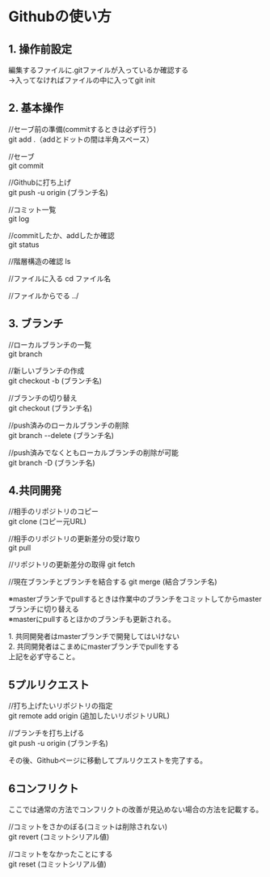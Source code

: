 # Githubの使い方

## 1. 操作前設定
編集するファイルに.gitファイルが入っているか確認する  
→入ってなければファイルの中に入ってgit init  


## 2. 基本操作  
//セーブ前の準備(commitするときは必ず行う)  
git add .（addとドットの間は半角スペース）  

//セーブ  
git commit  

//Githubに打ち上げ  
git push -u origin (ブランチ名)  

//コミット一覧  
git log  

//commitしたか、addしたか確認  
git status  

//階層構造の確認
ls

//ファイルに入る
cd ファイル名

//ファイルからでる
../

## 3. ブランチ  
//ローカルブランチの一覧  
git branch  

//新しいブランチの作成  
git checkout -b (ブランチ名)  

//ブランチの切り替え  
git checkout (ブランチ名)  

//push済みのローカルブランチの削除  
git branch --delete (ブランチ名)  

//push済みでなくともローカルブランチの削除が可能  
git branch -D (ブランチ名)  

## 4.共同開発  
//相手のリポジトリのコピー  
git clone  (コピー元URL)

//相手のリポジトリの更新差分の受け取り  
git pull 

//リポジトリの更新差分の取得
git fetch

//現在ブランチとブランチを結合する
git merge (結合ブランチ名)

※masterブランチでpullするときは作業中のブランチをコミットしてからmasterブランチに切り替える  
※masterにpullするとほかのブランチも更新される。  

<dl>
    <dt>
        1. 共同開発者はmasterブランチで開発してはいけない</dt>
    <dt>
        2. 共同開発者はこまめにmasterブランチでpullをする</dt>
    <dt>上記を必ず守ること。</dt>
</dl>

## 5プルリクエスト  
//打ち上げたいリポジトリの指定  
git remote add origin (追加したいリポジトリURL)  

//ブランチを打ち上げる  
git push -u origin (ブランチ名)  

その後、Githubページに移動してプルリクエストを完了する。  

## 6コンフリクト  
ここでは通常の方法でコンフリクトの改善が見込めない場合の方法を記載する。  

//コミットをさかのぼる(コミットは削除されない)  
git revert (コミットシリアル値)  

//コミットをなかったことにする  
git reset (コミットシリアル値)  
